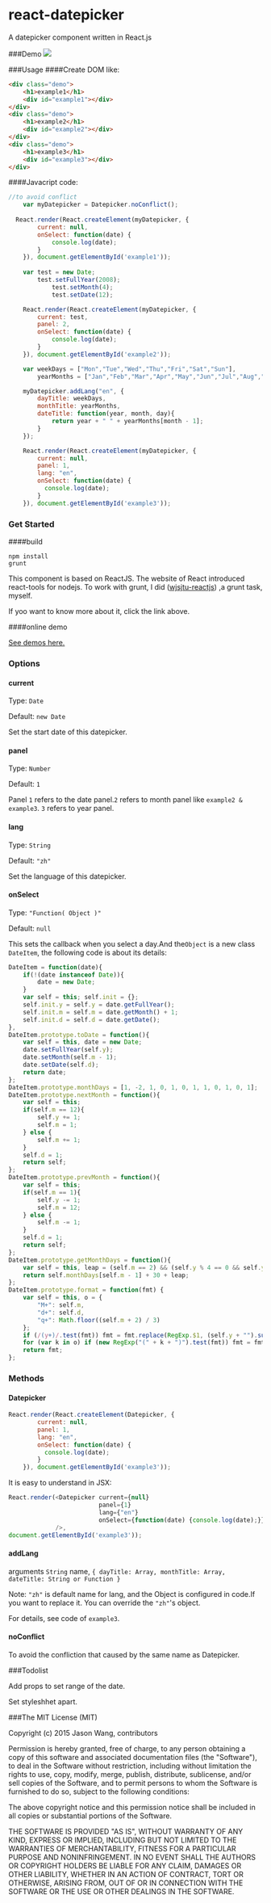 # react-datepicker
A datepicker component written in React.js

###Demo
![](http://wjsjtu.github.io/react-datepicker/demo.PNG)

###Usage
####Create DOM like:
```html
<div class="demo">
	<h1>example1</h1>
	<div id="example1"></div>
</div>
<div class="demo">
	<h1>example2</h1>
	<div id="example2"></div>
</div>
<div class="demo">
	<h1>example3</h1>
	<div id="example3"></div>
</div>
```
####Javacript code:

```javascript
//to avoid conflict
	var myDatepicker = Datepicker.noConflict();
  
  React.render(React.createElement(myDatepicker, {
		current: null,
		onSelect: function(date) {
			console.log(date);
		}
	}), document.getElementById('example1'));
	
	var test = new Date;
	    test.setFullYear(2008);
			test.setMonth(4);
			test.setDate(12);

	React.render(React.createElement(myDatepicker, {
		current: test,
		panel: 2,
		onSelect: function(date) {
			console.log(date);
		}
	}), document.getElementById('example2'));

	var weekDays = ["Mon","Tue","Wed","Thu","Fri","Sat","Sun"],
		yearMonths = ["Jan","Feb","Mar","Apr","May","Jun","Jul","Aug","Sep","Oct","Nov","Dec"];

	myDatepicker.addLang("en", {
		dayTitle: weekDays,
		monthTitle: yearMonths,
		dateTitle: function(year, month, day){
			return year + " " + yearMonths[month - 1];
		}
	});

	React.render(React.createElement(myDatepicker, {
		current: null,
		panel: 1,
		lang: "en",
		onSelect: function(date) {
		  console.log(date);
		}
	}), document.getElementById('example3'));
```
### Get Started

####build
```
npm install
grunt
```

This component is based on ReactJS.
The website of React introduced react-tools for nodejs.
To work with grunt, I did ([wjsjtu-reactjs](https://github.com/WJsjtu/wjsjtu-reactjs)) ,a grunt task, myself.

If yoo want to know more about it, click the link above.

####online demo

[See demos here.](http://wjsjtu.github.io/react-datepicker/)

### Options

#### current

Type: `Date` 

Default: `new Date`

Set the start date of this datepicker.

#### panel

Type: `Number`

Default: `1`

Panel `1` refers to the date panel.`2` refers to month panel like `example2 & example3`. `3` refers to year panel.

#### lang

Type: `String`

Default: `"zh"`

Set the language of this datepicker.

#### onSelect

Type: `"Function( Object )"`

Default: `null`

This sets the callback when you select a day.And the`Object` is a new class `DateItem`, the following code is about its details:
```javascript
DateItem = function(date){
	if(!(date instanceof Date)){
		date = new Date;
	}
	var self = this; self.init = {};
	self.init.y = self.y = date.getFullYear();
	self.init.m = self.m = date.getMonth() + 1;
	self.init.d = self.d = date.getDate();
},
DateItem.prototype.toDate = function(){
	var self = this, date = new Date;
	date.setFullYear(self.y);
	date.setMonth(self.m - 1);
	date.setDate(self.d);
	return date;
};
DateItem.prototype.monthDays = [1, -2, 1, 0, 1, 0, 1, 1, 0, 1, 0, 1];
DateItem.prototype.nextMonth = function(){
	var self = this;
	if(self.m == 12){
		self.y += 1;
		self.m = 1;
	} else {
		self.m += 1;
	}
	self.d = 1;
	return self;
};
DateItem.prototype.prevMonth = function(){
	var self = this;
	if(self.m == 1){
		self.y -= 1;
		self.m = 12;
	} else {
		self.m -= 1;
	}
	self.d = 1;
	return self;
};
DateItem.prototype.getMonthDays = function(){
	var self = this, leap = (self.m == 2) && (self.y % 4 == 0 && self.y % 100!=0 || self.y % 400 == 0) ? 1 : 0;
    return self.monthDays[self.m - 1] + 30 + leap;
};
DateItem.prototype.format = function(fmt) {
	var self = this, o = {
		"M+": self.m,
		"d+": self.d,
		"q+": Math.floor((self.m + 2) / 3)
	};
	if (/(y+)/.test(fmt)) fmt = fmt.replace(RegExp.$1, (self.y + "").substr(4 - RegExp.$1.length));
	for (var k in o) if (new RegExp("(" + k + ")").test(fmt)) fmt = fmt.replace(RegExp.$1, (RegExp.$1.length == 1) ? (o[k]) : (("00" + o[k]).substr(("" + o[k]).length)));
	return fmt;
};
```

### Methods

#### Datepicker

```javascript
React.render(React.createElement(Datepicker, {
		current: null,
		panel: 1,
		lang: "en",
		onSelect: function(date) {
		  console.log(date);
		}
	}), document.getElementById('example3'));
```

It is easy to understand in JSX:

```javascript
React.render(<Datepicker current={null}
                         panel={1}
                         lang={"en"} 
                         onSelect={function(date) {console.log(date);}}
             />,
document.getElementById('example3'));
```

#### addLang

arguments `String` name, `{ dayTitle: Array, monthTitle: Array, dateTitle: String or Function }`

Note: `"zh"` is default name for lang, and the Object is configured in code.If you want to replace it. You can override the `"zh"`'s object.

For details, see code of `example3`.

#### noConflict

To avoid the confliction that caused by the same name as Datepicker.

###Todolist

Add props to set range of the date.

Set styleshhet apart.


###The MIT License (MIT)

Copyright (c) 2015 Jason Wang, contributors

Permission is hereby granted, free of charge, to any person obtaining a copy
of this software and associated documentation files (the "Software"), to deal
in the Software without restriction, including without limitation the rights
to use, copy, modify, merge, publish, distribute, sublicense, and/or sell
copies of the Software, and to permit persons to whom the Software is
furnished to do so, subject to the following conditions:

The above copyright notice and this permission notice shall be included in all
copies or substantial portions of the Software.

THE SOFTWARE IS PROVIDED "AS IS", WITHOUT WARRANTY OF ANY KIND, EXPRESS OR
IMPLIED, INCLUDING BUT NOT LIMITED TO THE WARRANTIES OF MERCHANTABILITY,
FITNESS FOR A PARTICULAR PURPOSE AND NONINFRINGEMENT. IN NO EVENT SHALL THE
AUTHORS OR COPYRIGHT HOLDERS BE LIABLE FOR ANY CLAIM, DAMAGES OR OTHER
LIABILITY, WHETHER IN AN ACTION OF CONTRACT, TORT OR OTHERWISE, ARISING FROM,
OUT OF OR IN CONNECTION WITH THE SOFTWARE OR THE USE OR OTHER DEALINGS IN THE
SOFTWARE.

